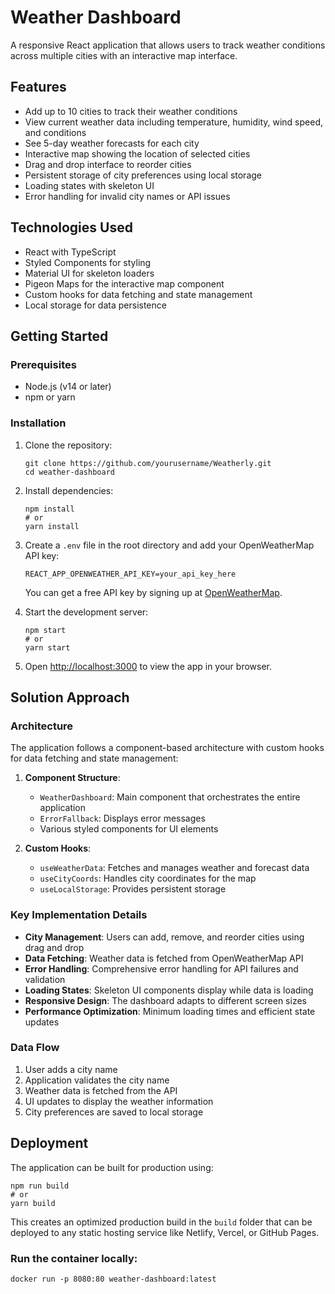 # Weather Dashboard

A responsive React application that allows users to track weather conditions across multiple cities with an interactive map interface.

## Features

- Add up to 10 cities to track their weather conditions
- View current weather data including temperature, humidity, wind speed, and conditions
- See 5-day weather forecasts for each city
- Interactive map showing the location of selected cities
- Drag and drop interface to reorder cities
- Persistent storage of city preferences using local storage
- Loading states with skeleton UI
- Error handling for invalid city names or API issues

## Technologies Used

- React with TypeScript
- Styled Components for styling
- Material UI for skeleton loaders
- Pigeon Maps for the interactive map component
- Custom hooks for data fetching and state management
- Local storage for data persistence

## Getting Started

### Prerequisites

- Node.js (v14 or later)
- npm or yarn

### Installation

1. Clone the repository:

   ```
   git clone https://github.com/yourusername/Weatherly.git
   cd weather-dashboard
   ```

2. Install dependencies:

   ```
   npm install
   # or
   yarn install
   ```

3. Create a `.env` file in the root directory and add your OpenWeatherMap API key:

   ```
   REACT_APP_OPENWEATHER_API_KEY=your_api_key_here
   ```

   You can get a free API key by signing up at [OpenWeatherMap](https://openweathermap.org/api).

4. Start the development server:

   ```
   npm start
   # or
   yarn start
   ```

5. Open [http://localhost:3000](http://localhost:3000) to view the app in your browser.

## Solution Approach

### Architecture

The application follows a component-based architecture with custom hooks for data fetching and state management:

1. **Component Structure**:

   - `WeatherDashboard`: Main component that orchestrates the entire application
   - `ErrorFallback`: Displays error messages
   - Various styled components for UI elements

2. **Custom Hooks**:
   - `useWeatherData`: Fetches and manages weather and forecast data
   - `useCityCoords`: Handles city coordinates for the map
   - `useLocalStorage`: Provides persistent storage

### Key Implementation Details

- **City Management**: Users can add, remove, and reorder cities using drag and drop
- **Data Fetching**: Weather data is fetched from OpenWeatherMap API
- **Error Handling**: Comprehensive error handling for API failures and validation
- **Loading States**: Skeleton UI components display while data is loading
- **Responsive Design**: The dashboard adapts to different screen sizes
- **Performance Optimization**: Minimum loading times and efficient state updates

### Data Flow

1. User adds a city name
2. Application validates the city name
3. Weather data is fetched from the API
4. UI updates to display the weather information
5. City preferences are saved to local storage

## Deployment

The application can be built for production using:

```
npm run build
# or
yarn build
```

This creates an optimized production build in the `build` folder that can be deployed to any static hosting service like Netlify, Vercel, or GitHub Pages.

### Run the container locally:

```
docker run -p 8080:80 weather-dashboard:latest
```
